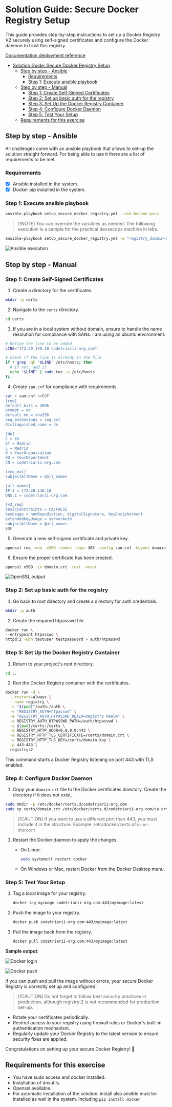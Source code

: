 # Solution Guide: Secure Docker Registry Setup

This guide provides step-by-step instructions to set up a Docker Registry V2 securely using self-signed certificates and configure the Docker daemon to trust this registry.

[Documentation deployment reference](https://distribution.github.io/distribution/about/deploying/)

- [Solution Guide: Secure Docker Registry Setup](#solution-guide-secure-docker-registry-setup)
  - [Step by step - Ansible](#step-by-step---ansible)
    - [Requirements](#requirements)
    - [Step 1: Execute ansible playbook](#step-1-execute-ansible-playbook)
  - [Step by step - Manual](#step-by-step---manual)
    - [Step 1: Create Self-Signed Certificates](#step-1-create-self-signed-certificates)
    - [Step 2: Set up basic auth for the registry](#step-2-set-up-basic-auth-for-the-registry)
    - [Step 3: Set Up the Docker Registry Container](#step-3-set-up-the-docker-registry-container)
    - [Step 4: Configure Docker Daemon](#step-4-configure-docker-daemon)
    - [Step 5: Test Your Setup](#step-5-test-your-setup)
  - [Requirements for this exercise](#requirements-for-this-exercise)

## Step by step - Ansible

All challenges come with an ansible playbook that allows to set-up the solution straight forward. For being able to use it there are a list of requirements to be met.

### Requirements

- [x] Ansible installed in the system.
- [x] Docker pip installed in the system.

### Step 1: Execute ansible playbook

```bash
ansible-playbook setup_secure_docker_registry.yml --ask-become-pass
```

> \[!NOTE\]
> You can override the variables as needed. The following execution is a sample for the practical devsecops machine in labs.

```bash
ansible-playbook setup_secure_docker_registry.yml -e "registry_domain=devsecops-box-XoIySz8L ip_address=10.1.28.228 modify_hosts=false"
```

![Ansible execution](../img/ansible-execution.png)

## Step by step - Manual

### Step 1: Create Self-Signed Certificates

1. Create a directory for the certificates.

```bash
mkdir -p certs
```

2. Navigate to the `certs` directory.

```bash
cd certs
```

3. If you are in a local system without domain, ensure to handle the name resolution for compliance with SANs. I am using an ubuntu environment:

```bash
# Define the line to be added
LINE="172.20.140.18 codetriarii-org.com"

# Check if the line is already in the file
if ! grep -qF "$LINE" /etc/hosts; then
  # If not, add it
  echo "$LINE" | sudo tee -a /etc/hosts
fi
```

4. Create `san.cnf` for compliance with requirements.

```bash
cat > san.cnf <<EOF
[req]
default_bits = 4096
prompt = no
default_md = sha256
req_extensions = req_ext
distinguished_name = dn

[dn]
C = ES
ST = Madrid
L = Madrid
O = YourOrganization
OU = YourDepartment
CN = codetriarii-org.com

[req_ext]
subjectAltName = @alt_names

[alt_names]
IP.1 = 172.20.140.18
DNS.1 = codetriarii-org.com

[v3_req]
basicConstraints = CA:FALSE
keyUsage = nonRepudiation, digitalSignature, keyEncipherment
extendedKeyUsage = serverAuth
subjectAltName = @alt_names
EOF
```

5. Generate a new self-signed certificate and private key.

```bash
openssl req -new -x509 -nodes -days 365 -config san.cnf -keyout domain.key -out domain.crt -extensions v3_req
```

6. Ensure the proper certificate has been created.

```bash
openssl x509 -in domain.crt -text -noout
```

![OpenSSL output](../img/openssl-output.png)

### Step 2: Set up basic auth for the registry

1. Go back to root directory and create a directory for auth credentials.

```bash
mkdir -p auth
```

2. Create the required htpasswd file.

```bash
docker run \
--entrypoint htpasswd \
httpd:2 -Bbn testuser testpassword > auth/htpasswd
```

### Step 3: Set Up the Docker Registry Container

1. Return to your project's root directory.

```bash
cd ..
```

2. Run the Docker Registry container with the certificates.

```bash
docker run -d \
  --restart=always \
  --name registry \
  -v "$(pwd)"/auth:/auth \
  -e "REGISTRY_AUTH=htpasswd" \
  -e "REGISTRY_AUTH_HTPASSWD_REALM=Registry Realm" \
  -e REGISTRY_AUTH_HTPASSWD_PATH=/auth/htpasswd \
  -v $(pwd)/certs:/certs \
  -e REGISTRY_HTTP_ADDR=0.0.0.0:443 \
  -e REGISTRY_HTTP_TLS_CERTIFICATE=/certs/domain.crt \
  -e REGISTRY_HTTP_TLS_KEY=/certs/domain.key \
  -p 443:443 \
  registry:2
```

This command starts a Docker Registry listening on port 443 with TLS enabled.

### Step 4: Configure Docker Daemon

1. Copy your `domain.crt` file to the Docker certificates directory. Create the directory if it does not exist.

```bash
sudo mkdir -p /etc/docker/certs.d/codetriarii-org.com
sudo cp certs/domain.crt /etc/docker/certs.d/codetriarii-org.com/ca.crt
```

> \[!CAUTION\]
> If you want to use a different port than 443, you must include it in the structure.
> Example: /etc/docker/certs.d/`ip-or-dns`:`port`

1. Restart the Docker daemon to apply the changes.

   - On Linux:

     ```bash
     sudo systemctl restart docker
     ```

   - On Windows or Mac, restart Docker from the Docker Desktop menu.

### Step 5: Test Your Setup

1. Tag a local image for your registry.

   ```bash
   docker tag myimage codetriarii-org.com:443/myimage:latest
   ```

2. Push the image to your registry.

   ```bash
   docker push codetriarii-org.com:443/myimage:latest
   ```

3. Pull the image back from the registry.

   ```bash
   docker pull codetriarii-org.com:443/myimage:latest
   ```

**Sample output**:

![Docker login](../img/docker-login.png)

![Docker push](../img/docker-push.png)

If you can push and pull the image without errors, your secure Docker Registry is correctly set up and configured!

> \[!CAUTION\]
> Do not forget to follow best security practices in production, although registry:2 is not recommended for production set-up.

- Rotate your certificates periodically.
- Restrict access to your registry using firewall rules or Docker's built-in authentication mechanism.
- Regularly update your Docker Registry to the latest version to ensure security fixes are applied.

Congratulations on setting up your secure Docker Registry! 🎉

## Requirements for this exercise

- You have sudo access and docker installed.
- Installation of dnsutils.
- Openssl available.
- For automatic installation of the solution, install also ansible must be installed as well in the system. Including `pip install docker`
